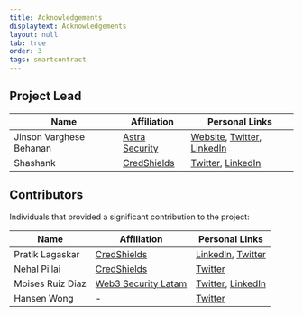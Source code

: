 ```yaml
---
title: Acknowledgements
displaytext: Acknowledgements
layout: null
tab: true
order: 3
tags: smartcontract
---
```


## Project Lead

| Name | Affiliation | Personal Links |
| --- | --- | --- |
| Jinson Varghese Behanan | [Astra Security](https://www.getastra.com) | [Website](https://www.jinsonvarghese.com), [Twitter](https://twitter.com/JinsonCyberSec), [LinkedIn](https://www.linkedin.com/in/JinsonVarghese/) |
| Shashank | [CredShields](https://credshields.com) | [Twitter](https://x.com/cyberboyIndia), [LinkedIn](https://www.linkedin.com/in/shashank-in/) |

## Contributors

Individuals that provided a significant contribution to the project:

| Name | Affiliation | Personal Links |
| --- | --- | --- |
|  Pratik Lagaskar | [CredShields](https://credshields.com/) |  [LinkedIn](https://www.linkedin.com/in/pratik-lagaskar), [Twitter](https://x.com/warlordsam077) |
|  Nehal Pillai | [CredShields](https://credshields.com/) |  [Twitter](https://x.com/nehal_10_0) |
|  Moises Ruiz Diaz|[Web3 Security Latam](https://www.web3securitylatam.com)  | [Twitter](https://twitter.com/bunturx), [LinkedIn](https://www.linkedin.com/in/bunturx) |
|  Hansen Wong | - | [Twitter](https://twitter.com/hansen_wong) |
